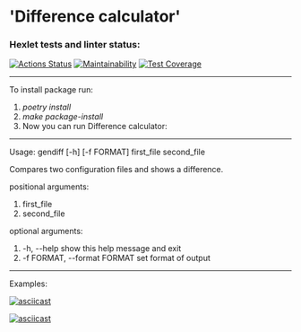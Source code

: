 # 'Difference calculator'

### Hexlet tests and linter status:
[![Actions Status](https://github.com/Prosto-Pasha/python-project-50/workflows/hexlet-check/badge.svg)](https://github.com/Prosto-Pasha/python-project-50/actions)
[![Maintainability](https://api.codeclimate.com/v1/badges/519adcbcd3e106faf497/maintainability)](https://codeclimate.com/github/Prosto-Pasha/python-project-50/maintainability)
[![Test Coverage](https://api.codeclimate.com/v1/badges/519adcbcd3e106faf497/test_coverage)](https://codeclimate.com/github/Prosto-Pasha/python-project-50/test_coverage)

---
To install package run:
1) _poetry install_
2) _make package-install_
3) Now you can run Difference calculator:
---
Usage:   gendiff [-h] [-f FORMAT] first_file second_file

Compares two configuration files and shows a difference.

positional arguments:
  1) first_file
  2) second_file

optional arguments:
  1) -h, --help            show this help message and exit
  2) -f FORMAT, --format FORMAT        set format of output
---
Examples:
    
[![asciicast](https://asciinema.org/a/Xceisf2AsCYi6QjJNkdasFfNf.svg)](https://asciinema.org/a/Xceisf2AsCYi6QjJNkdasFfNf)

[![asciicast](https://asciinema.org/a/mcKmOfFZw0hxbSNAVFkcRgtuM.svg)](https://asciinema.org/a/mcKmOfFZw0hxbSNAVFkcRgtuM)
